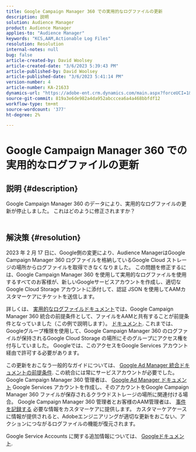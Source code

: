 ```yaml
---
title: Google Campaign Manager 360 での実用的なログファイルの更新
description: 説明
solution: Audience Manager
product: Audience Manager
applies-to: "Audience Manager"
keywords: "KCS,AAM,Actionable Log Files"
resolution: Resolution
internal-notes: null
bug: false
article-created-by: David Woolsey
article-created-date: "3/6/2023 5:39:43 PM"
article-published-by: David Woolsey
article-published-date: "3/6/2023 5:41:14 PM"
version-number: 4
article-number: KA-21633
dynamics-url: "https://adobe-ent.crm.dynamics.com/main.aspx?forceUCI=1&pagetype=entityrecord&etn=knowledgearticle&id=b73684e0-45bc-ed11-83fe-6045bd006e5a"
source-git-commit: 819a3e6de982a4da952abcccea6a4a468bbfdf12
workflow-type: tm+mt
source-wordcount: '377'
ht-degree: 2%

---
```


# Google Campaign Manager 360 での実用的なログファイルの更新

## 説明 {#description}

Google Campaign Manager 360 のデータにより、実用的なログファイルの更新が停止しました。 これはどのように修正されますか？
<br> 

## 解決策 {#resolution}


2023 年 2 月 17 日に、Google側の変更により、Audience ManagerはGoogle Campaign Manager 360 ログファイルを格納しているGoogle Cloud ストレージの場所からログファイルを取得できなくなりました。 この問題を修正するには、Google Campaign Manager 360 を使用して実用的なログファイルを使用するすべてのお客様が、新しいGoogleサービスアカウントを作成し、適切なGoogle Cloud Storage アカウントに添付して、認証 JSON を使用してAAMカスタマーケアにチケットを送信します。

詳しくは、 [実用的なログファイルドキュメント](https://experienceleague.adobe.com/docs/audience-manager/user-guide/implementation-integration-guides/media-data-integration/actionable-log-files.html?lang=en)では、Google Campaign Manager 360 統合の前提条件として、ファイルをAAMと共有することが前提条件となっていました（この例で説明します）。 [ドキュメント](https://experienceleague.adobe.com/docs/audience-manager/user-guide/reporting/audience-optimization-reports/audience-optimization-advertisers/import-dcm.html?lang=en). これまでは、Googleグループ権限を使用して、Google Campaign Manager 360 のログファイルが保持されるGoogle Cloud Storage の場所にそのグループにアクセス権を付与していました。 Googleでは、このアクセスをGoogle Services アカウント経由で許可する必要があります。

この更新をおこなう一般的なガイドについては、 [Google Ad Manager 統合ドキュメントの前提条件](https://experienceleague.adobe.com/docs/audience-manager/user-guide/reporting/audience-optimization-reports/audience-optimization-publishers/import-dfp.html?lang=en). この統合には常にサービスアカウントが必要でした。 Google Campaign Manager 360 管理者は、 [Google Ad Manager ドキュメント](https://experienceleague.adobe.com/docs/audience-manager/user-guide/reporting/audience-optimization-reports/audience-optimization-publishers/import-dfp.html?lang=en) Google Services アカウントを作成し、そのアカウントをGoogle Campaign Manager 360 ファイルが保存されるクラウドストレージの場所に関連付ける場合。 Google Campaign Manager 360 管理者とお客様のAAM管理者は、 [事件を記録する](https://experienceleague.adobe.com/docs/customer-one/using/home.html?lang=ja) 必要な情報をカスタマーケアに提供します。 カスタマーケアケースに情報が提供されると、Adobeエンジニアリングが適切な更新をおこない、アクションにつながるログファイルの機能が復元されます。

Google Service Accounts に関する追加情報については、 [Googleドキュメント](https://cloud.google.com/iam/docs/service-accounts-create#creating_a_service_account).

